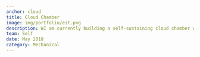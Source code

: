 ```yaml
---
anchor: cloud
title: Cloud Chamber
image: img/portfolio/eit.png
description: WI am currently building a self-sustaining cloud chamber with peltier tilesgit. Current status: testing peltier tiles.  
team: Self
date: May 2018
category: Mechanical
---
```

